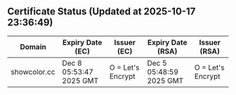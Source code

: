 ## Certificate Status (Updated at 2025-10-17 23:36:49)
| Domain | Expiry Date (EC) | Issuer (EC) | Expiry Date (RSA) | Issuer (RSA) |
|--------|------------------|-------------|-------------------|--------------|
| showcolor.cc | Dec  8 05:53:47 2025 GMT |  O = Let's Encrypt | Dec  5 05:48:59 2025 GMT |  O = Let's Encrypt |
